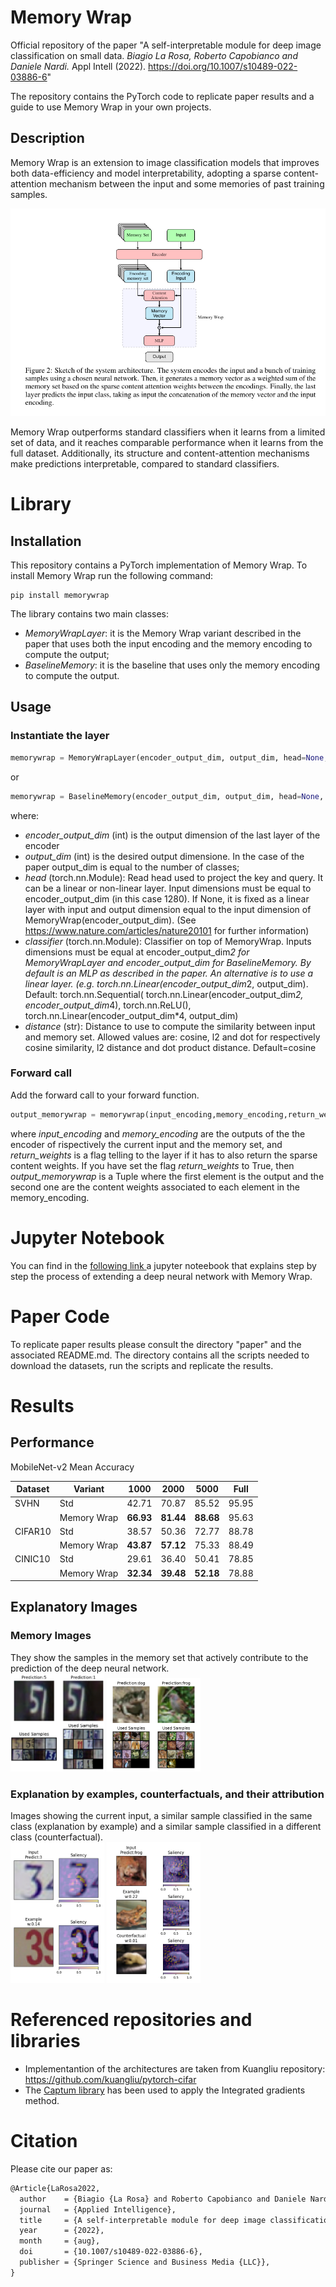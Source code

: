 # Memory Wrap
Official repository of the paper "A self-interpretable module for deep image classification on small data. *Biagio La Rosa, Roberto Capobianco and Daniele Nardi.*  Appl Intell (2022). https://doi.org/10.1007/s10489-022-03886-6"

The repository contains the PyTorch code to replicate paper results and a guide to use Memory Wrap in your own projects.
## Description
Memory Wrap is an extension to image classification models that improves both data-efficiency and model interpretability, adopting a sparse content-attention mechanism between the input and some memories of past training samples.

![alt text](images/architectures.png "Architectures")

 Memory Wrap outperforms standard classifiers when it learns from a limited set of data, and it reaches comparable performance when it learns from the full dataset. Additionally, its structure and content-attention mechanisms make predictions interpretable, compared to standard classifiers.
# Library
## Installation
This repository contains a PyTorch implementation of Memory Wrap. To install Memory Wrap run the following command:
```
pip install memorywrap
```

The library contains two main classes:
- *MemoryWrapLayer*: it is the Memory Wrap variant described in the paper that uses both the input encoding and the memory encoding to compute the output;
- *BaselineMemory*: it is the baseline that uses only the memory encoding to compute the output.

## Usage
### Instantiate the layer
```python
memorywrap = MemoryWrapLayer(encoder_output_dim, output_dim, head=None, classifier=None, distance='cosine')
```
or
```python
memorywrap = BaselineMemory(encoder_output_dim, output_dim, head=None, classifier=None, distance='cosine')
```
where:
- *encoder_output_dim* (int) is the output dimension of the last layer of the encoder
- *output_dim* (int) is the desired output dimensione. In the case of the paper output_dim is equal to the number of classes;
- *head* (torch.nn.Module): Read head used to project the key and query. It can be a linear or non-linear layer. Input dimensions must be equal to encoder_output_dim (in this case 1280). If None, it is fixed as a linear layer with input and output dimension equal to the input dimension of MemoryWrap(encoder_output_dim). (See https://www.nature.com/articles/nature20101 for further information)
- *classifier* (torch.nn.Module): Classifier on top of MemoryWrap. Inputs dimensions must be equal at encoder_output_dim*2 for MemoryWrapLayer and encoder_output_dim for BaselineMemory. By default is an MLP as described in the paper. An alternative is to use a linear layer. (e.g. torch.nn.Linear(encoder_output_dim*2, output_dim). Default: torch.nn.Sequential( torch.nn.Linear(encoder_output_dim*2, encoder_output_dim*4), torch.nn.ReLU(), torch.nn.Linear(encoder_output_dim*4, output_dim)
- *distance* (str): Distance to use to compute the similarity between input and memory set. Allowed values are: cosine, l2 and dot for respectively cosine similarity, l2 distance and dot product distance. Default=cosine


### Forward call
Add the forward call to your forward function.
```python
output_memorywrap = memorywrap(input_encoding,memory_encoding,return_weights=False)
```
where *input_encoding* and *memory_encoding* are the outputs of the the encoder of rispectively the current input and the memory set, and *return_weights* is a flag telling to the layer if it has to also return the sparse content weights. If you have set the flag *return_weights* to True, then *output_memorywrap* is a Tuple where the first element is the output and the second one are the content weights associated to each element in the memory_encoding.


# Jupyter Notebook
You can find in the <a href="https://colab.research.google.com/drive/1OPjcpTH7X8EV1ev361iuhVzd2Jfp9kFA">following link </a> a jupyter noteebook that explains step by step the process of extending a deep neural network with Memory Wrap.

# Paper Code
To replicate paper results please consult the directory "paper" and the associated README.md. The directory contains all the scripts needed to download the datasets, run the scripts and replicate the results.

# Results

## Performance
MobileNet-v2 Mean Accuracy

| Dataset | Variant        | 1000  | 2000 | 5000 | Full |
| ------------------ | ------------------ |---------------- | -------------- | -------------- | -------------- |
|SVHN| Std   |      42.71       |     70.87        | 85.52 | 95.95 |
|| Memory Wrap   |     **66.93**         |       **81.44**      | **88.68** | 95.63 |
|CIFAR10| Std   |    38.57         |    50.36         | 72.77 | 88.78|
|| Memory Wrap   |    **43.87**          |     **57.12**        | 75.33 | 88.49 |
|CINIC10| Std   |     29.61        |       36.40      | 50.41 |78.85 |
|| Memory Wrap  |      **32.34**        |    **39.48**         | **52.18**  |78.88 |


## Explanatory Images

### Memory Images
They show the samples in the memory set that actively contribute to the prediction of the deep neural network. <br>
<img src="images/svhnmem.png" alt="drawing" width="150"/>
<img src="images/cifarmem.png" alt="drawing" width="150"/>

### Explanation by examples, counterfactuals, and their attribution
Images showing the current input, a similar sample classified in the same class (explanation by example) and a similar sample classified in a different class (counterfactual).<br>
<img src="images/heatmap1.png" alt="drawing" width="150"/>
<img src="images/heatmap2.png" alt="drawing" width="150"/>

# Referenced repositories and libraries
- Implementantion of the architectures are taken from Kuangliu repository:
<a href="https://github.com/kuangliu/pytorch-cifar">https://github.com/kuangliu/pytorch-cifar</a>
- The <a href="https://captum.ai/">Captum library</a> has been used to apply the Integrated gradients method.

# Citation
Please cite our paper as:
```tex
@Article{LaRosa2022,
  author    = {Biagio {La Rosa} and Roberto Capobianco and Daniele Nardi},
  journal   = {Applied Intelligence},
  title     = {A self-interpretable module for deep image classification on small data},
  year      = {2022},
  month     = {aug},
  doi       = {10.1007/s10489-022-03886-6},
  publisher = {Springer Science and Business Media {LLC}},
}
```
